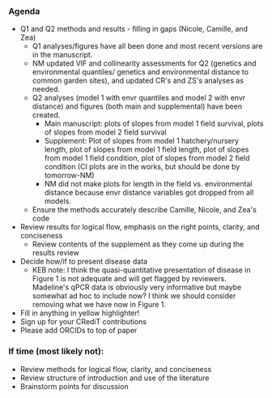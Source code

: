 ### Agenda
- Q1 and Q2 methods and results - filling in gaps (Nicole, Camille, and Zea)
    - Q1 analyses/figures have all been done and most recent versions are in the manuscript.     
    - NM updated VIF and collinearity assessments for Q2 (genetics and environmental quantiles/ genetics and environmental distance to common garden sites), and updated CR's and ZS's analyses as needed.
    -  Q2 analyses (model 1 with envr quantiles and model 2 with envr distance) and figures (both main and supplemental) have been created.
        - Main manuscript: plots of slopes from model 1 field survival, plots of slopes from model 2 field survival
        - Supplement: Plot of slopes from model 1 hatchery/nursery length, plot of slopes from model 1 field length, plot of slopes from model 1 field condition, plot of slopes from model 2 field condition (CI plots are in the works, but should be done by tomorrow-NM)
        - NM did not make plots for length in the field vs. environmental distance because envr distance variables got dropped from all models.
    - Ensure the methods accurately describe Camille, Nicole, and Zea's code
- Review results for logical flow, emphasis on the right points, clarity, and conciseness
    - Review contents of the supplement as they come up during the results review 
- Decide how/if to present disease data
    - KEB note: I think the quasi-quantitative presentation of disease in Figure 1 is not adequate and will get flagged by reviewers. Madeline's qPCR data is obviously very informative but maybe somewhat ad hoc to include now? I think we should consider removing what we have now in Figure 1.
- Fill in anything in yellow highlighter!
- Sign up for your CRediT contributions
- Please add ORCIDs to top of paper

### If time (most likely not):
- Review methods for logical flow, clarity, and conciseness
- Review structure of introduction and use of the literature
- Brainstorm points for discussion

